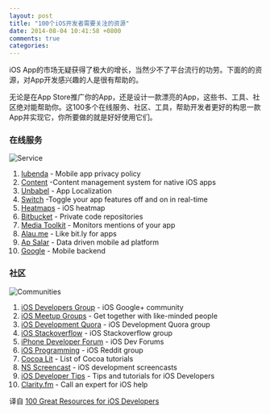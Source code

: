 ```yaml
---
layout: post
title: "100个iOS开发者需要关注的资源"
date: 2014-08-04 10:41:58 +0800
comments: true
categories: 
---
```


iOS App的市场无疑获得了极大的增长，当然少不了平台流行的功劳。下面的的资源，对App开发感兴趣的人是很有帮助的。

无论是在App Store推广你的App，还是设计一款漂亮的App，这些书、工具、社区绝对能帮助你。这100多个在线服务、社区、工具，帮助开发者更好的构思一款App并实现它，你所要做的就是好好使用它们。

### 在线服务
![Service](http://dailytekk.com/wp-content/uploads/2014/02/unbabel.jpg)

1. [Iubenda](http://www.iubenda.com/en/mobile) - Mobile app privacy policy
2. [Content](http://www.joppar.com/mobile-app-cms) -Content management system for native iOS apps
3. [Unbabel](https://www.unbabel.co/) - App Localization
4. [Switch](http://joppar.com/mobile-app-feature-switching) -Toggle your app features off and on in real-time
5. [Heatmaps](https://heatmaps.io/) - iOS heatmap
6. [Bitbucket](http://www.iubenda.com/en/mobile) - Private code repositories
7. [Media Toolkit](http://www.iubenda.com/en/mobile) - Monitors mentions of your app
8. [Alau.me](http://www.iubenda.com/en/mobile) - Like bit.ly for apps
9. [Ap Salar](http://www.iubenda.com/en/mobile) - Data driven mobile ad platform
10. [Google](http://www.iubenda.com/en/mobile) - Mobile backend

### 社区
![Communities](http://dailytekk.com/wp-content/uploads/2014/02/F9brVEii2vJ1V8psswIKt6gmaE2SxFV9yLsyeuCbBqQ.jpg)

1. [iOS Developers Group](https://plus.google.com/communities/112026628790708717979) - iOS Google+ community
2. [iOS Meetup Groups](http://ios.meetup.com/) - Get together with like-minded people
3. [iOS Development Quora](https://www.quora.com/iOS-Development/) - iOS Development Quora group
4. [iOS Stackoverflow](http://stackoverflow.com/questions/tagged/ios) - iOS Stackoverflow group
5. [iPhone Developer Forum](http://forum.iphone-developers.com/) - iOS Dev Forums
6. [iOS Programming](http://www.reddit.com/r/iOSProgramming/) - iOS Reddit group
7. [Cocoa Lit](http://cocoalit.com/) - List of Cocoa tutorials
8. [NS Screencast](http://nsscreencast.com/) - iOS development screencasts
9. [iOS Developer Tips](http://iosdevelopertips.com/) - Tips and tutorials for iOS Developers
10. [Clarity.fm](https://clarity.fm/) - Call an expert for iOS help



译自
[100 Great Resources for iOS Developers](http://dailytekk.com/2014/02/20/100-great-resources-for-ios-developers/)